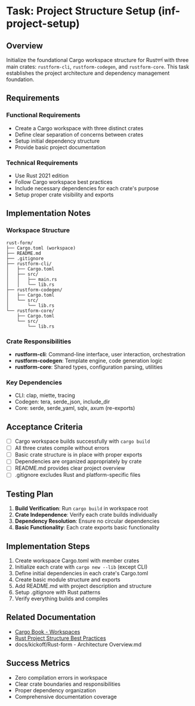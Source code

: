 # Task: Project Structure Setup (inf-project-setup)

## Overview

Initialize the foundational Cargo workspace structure for Rustফর্ম with three main crates: `rustform-cli`, `rustform-codegen`, and `rustform-core`. This task establishes the project architecture and dependency management foundation.

## Requirements

### Functional Requirements
- Create a Cargo workspace with three distinct crates
- Define clear separation of concerns between crates
- Setup initial dependency structure
- Provide basic project documentation

### Technical Requirements  
- Use Rust 2021 edition
- Follow Cargo workspace best practices
- Include necessary dependencies for each crate's purpose
- Setup proper crate visibility and exports

## Implementation Notes

### Workspace Structure
```
rust-form/
├── Cargo.toml (workspace)
├── README.md
├── .gitignore  
├── rustform-cli/
│   ├── Cargo.toml
│   ├── src/
│   │   ├── main.rs
│   │   └── lib.rs
├── rustform-codegen/
│   ├── Cargo.toml
│   └── src/
│       └── lib.rs
└── rustform-core/
    ├── Cargo.toml
    └── src/
        └── lib.rs
```

### Crate Responsibilities
- **rustform-cli**: Command-line interface, user interaction, orchestration
- **rustform-codegen**: Template engine, code generation logic
- **rustform-core**: Shared types, configuration parsing, utilities

### Key Dependencies
- CLI: clap, miette, tracing
- Codegen: tera, serde_json, include_dir
- Core: serde, serde_yaml, sqlx, axum (re-exports)

## Acceptance Criteria

- [ ] Cargo workspace builds successfully with `cargo build`
- [ ] All three crates compile without errors
- [ ] Basic crate structure is in place with proper exports
- [ ] Dependencies are organized appropriately by crate
- [ ] README.md provides clear project overview
- [ ] .gitignore excludes Rust and platform-specific files

## Testing Plan

1. **Build Verification**: Run `cargo build` in workspace root
2. **Crate Independence**: Verify each crate builds individually  
3. **Dependency Resolution**: Ensure no circular dependencies
4. **Basic Functionality**: Each crate exports basic functionality

## Implementation Steps

1. Create workspace Cargo.toml with member crates
2. Initialize each crate with `cargo new --lib` (except CLI)
3. Define initial dependencies in each crate's Cargo.toml
4. Create basic module structure and exports
5. Add README.md with project description and structure
6. Setup .gitignore with Rust patterns
7. Verify everything builds and compiles

## Related Documentation

- [Cargo Book - Workspaces](https://doc.rust-lang.org/cargo/reference/workspaces.html)
- [Rust Project Structure Best Practices](https://doc.rust-lang.org/cargo/guide/project-layout.html)
- docs/kickoff/Rust-form - Architecture Overview.md

## Success Metrics

- Zero compilation errors in workspace
- Clear crate boundaries and responsibilities  
- Proper dependency organization
- Comprehensive documentation coverage